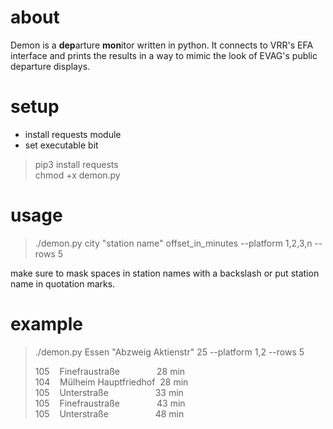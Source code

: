 # about
Demon is a <b>dep</b>arture <b>mon</b>itor written in python. It connects to VRR's EFA interface and prints the results in a way to mimic the look of EVAG's public departure displays.

# setup
- install requests module
- set executable bit
> pip3 install requests</br>
> chmod +x demon.py

# usage
> ./demon.py city "station name" offset_in_minutes --platform 1,2,3,n --rows 5

make sure to mask spaces in station names with a backslash or put station name in quotation marks.

# example

> ./demon.py Essen "Abzweig Aktienstr" 25 --platform 1,2 --rows 5
>
> 105&nbsp;&nbsp;&nbsp;&nbsp;Finefraustraße&nbsp;&nbsp;&nbsp;&nbsp;&nbsp;&nbsp;&nbsp;&nbsp;&nbsp;&nbsp;&nbsp;&nbsp;&nbsp;&nbsp;&nbsp;28 min</br>
> 104&nbsp;&nbsp;&nbsp;&nbsp;Mülheim Hauptfriedhof&nbsp;&nbsp;28 min</br> 
> 105&nbsp;&nbsp;&nbsp;&nbsp;Unterstraße&nbsp;&nbsp;&nbsp;&nbsp;&nbsp;&nbsp;&nbsp;&nbsp;&nbsp;&nbsp;&nbsp;&nbsp;&nbsp;&nbsp;&nbsp;&nbsp;&nbsp;&nbsp;&nbsp;33 min</br>
> 105&nbsp;&nbsp;&nbsp;&nbsp;Finefraustraße&nbsp;&nbsp;&nbsp;&nbsp;&nbsp;&nbsp;&nbsp;&nbsp;&nbsp;&nbsp;&nbsp;&nbsp;&nbsp;&nbsp;&nbsp;43 min</br> 
> 105&nbsp;&nbsp;&nbsp;&nbsp;Unterstraße&nbsp;&nbsp;&nbsp;&nbsp;&nbsp;&nbsp;&nbsp;&nbsp;   &nbsp;&nbsp;&nbsp;&nbsp;&nbsp;&nbsp;&nbsp;&nbsp;&nbsp;&nbsp;48 min</br>
